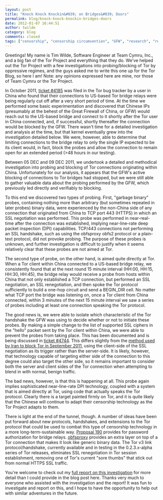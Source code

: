 ```yaml
---
layout: post
title: "Knock Knock Knockin&#039; on Bridges&#039; Doors"
permalink: blog/knock-knock-knockin-bridges-doors
date: 2012-01-07 16:44:51
author: twilde
category: blog
comments: closed
tags: ["censorship", "censorship circumvention", "GFW", "research", "research results"]
---
```


Greetings! My name is Tim Wilde, Software Engineer at Team Cymru, Inc., and a big fan of the Tor Project and everything that they do. We've helped out the Tor Project with a few investigations into probing/blocking of Tor by oppressive regimes, and the guys asked me to write this one up for the Tor Blog, so here I am! Note: any opinions expressed here are mine, nor those of Team Cymru or the Tor Project.

In October 2011, [ticket \#4185](https://trac.torproject.org/projects/tor/ticket/4185) was filed in the Tor bug tracker by a user in China who found that their connections to US-based Tor bridge relays were being regularly cut off after a very short period of time. At the time we performed some basic experimentation and discovered that Chinese IPs (presumably at the behest of the Great Firewall of China, or GFW) would reach out to the US-based bridge and connect to it shortly after the Tor user in China connected, and, if successful, shortly thereafter the connection would be blocked by the GFW. There wasn't time for a detailed investigation and analysis at the time, but that kernel eventually grew into the investigation detailed below. We were, however, able to determine that limiting connections to the bridge relay to only the single IP expected to be its client would, in fact, block the probes and allow the connection to remain open for an extended period (\>48 hours in our testing).

Between 05 DEC and 09 DEC 2011, we undertook a detailed and methodical investigation into probing and blocking of Tor connections originating within China. Unfortunately for our analysis, it appears that the GFW's active blocking of connections to Tor bridges had stopped, but we were still able to gather valuable data about the probing performed by the GFW, which previously led directly and verifiably to blocking.

To this end we discovered two types of probing. First, "garbage binary" probes, containing nothing more than arbitrary (but sometimes repeated in later probes) binary data, were experienced by the non-China side of any connection that originated from China to TCP port 443 (HTTPS) in which an SSL negotiation was performed. This probe was performed in near-real-time after the connection was established, implying near-line-rate deep packet inspection (DPI) capabilities. TCP/443 connections not performing an SSL handshake, such as using the obfsproxy obfs2 protocol or a plain-text protocol, did not provoke probing. The purpose of these probes is unknown, and further investigation is difficult to justify when it seems relatively clear that these probes are not aimed at Tor.

The second type of probe, on the other hand, is aimed quite directly at Tor. When a Tor client within China connected to a US-based bridge relay, we consistently found that at the next round 15 minute interval (HH:00, HH:15, HH:30, HH:45), the bridge relay would receive a probe from hosts within China that not only established a TCP connection, but performed an SSL negotiation, an SSL renegotiation, and then spoke the Tor protocol sufficiently to build a one-hop circuit and send a BEGIN\_DIR cell. No matter what TCP port the bridge was listening on, once a Tor client from China connected, within 3 minutes of the next 15 minute interval we saw a series of probes including at least one connection speaking the Tor protocol.

The good news is, we were able to isolate which characteristic of the Tor handshake the GFW was using to decide whether or not to initiate these probes. By making a simple change to the list of supported SSL ciphers in the "hello" packet sent by the Tor client within China, we were able to prevent the probes from taking place. This has been documented and is being discussed in [ticket \#4744](https://trac.torproject.org/projects/tor/ticket/4744). This differs slightly from the [method used by Iran to block Tor in September 2011](https://blog.torproject.org/blog/iran-blocks-tor-tor-releases-same-day-fix), using the client-side of the SSL negotiation as its trigger rather than the server-side. It is likely, however, that technology capable of targeting either side of the connection to this degree could also target the other side, so it remains important to consider both the server and client sides of the Tor connection when attempting to blend in with normal, benign traffic.

The bad news, however, is that this is happening at all. This probe again implies sophisticated near-line-rate DPI technology, coupled with a system that is aimed directly at Tor, using code that actually speaks the Tor protocol. Clearly there is a target painted firmly on Tor, and it is quite likely that the Chinese will continue to adapt their censorship technology as the Tor Project adapts to them.

There is light at the end of the tunnel, though. A number of ideas have been put forward about new protocols, handshakes, and extensions to the Tor protocol that could be used to combat this type of censorship technology in a more long-term-sustainable way. [Proposal 190](https://gitweb.torproject.org/torspec.git/blob/HEAD:/proposals/190-password-bridge-authorization.txt) provides for password authorization for bridge relays. [obfsproxy](https://gitweb.torproject.org/obfsproxy.git/blob/HEAD:/doc/tor-obfs-howto.txt) provides an extra layer on top of a Tor connection that makes it look like generic binary data. The Tor v3 link protocol/handshake, currently available and in testing in the 0.2.3.x-alpha series of Tor releases, eliminates SSL renegotiation in Tor session establishment, removing one of Tor's current "sore thumbs" that stick out from normal HTTPS SSL traffic.

You're welcome to check out my [full report on this investigation](https://gist.github.com/da3c7a9af01d74cd7de7) for more detail than I could provide in the blog post here. Thanks very much to everyone who assisted with the investigation and the report! It was fun to investigate and report on this, and I hope to have the opportunity to help out with similar adventures in the future.
